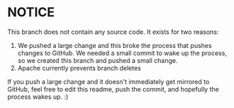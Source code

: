 <!-- Licensed to the Apache Software Foundation (ASF) under one
or more contributor license agreements.  See the NOTICE file
distributed with this work for additional information
regarding copyright ownership.  The ASF licenses this file
to you under the Apache License, Version 2.0 (the
"License"); you may not use this file except in compliance
with the License.  You may obtain a copy of the License at

  http://www.apache.org/licenses/LICENSE-2.0

Unless required by applicable law or agreed to in writing,
software distributed under the License is distributed on an
"AS IS" BASIS, WITHOUT WARRANTIES OR CONDITIONS OF ANY
KIND, either express or implied.  See the License for the
specific language governing permissions and limitations
under the License. -->

# NOTICE

This branch does not contain any source code.  It exists for two reasons:

1. We pushed a large change and this broke the process that pushes changes to GitHub.  We needed a small commit to wake up the process, so we created this branch and pushed a small change.
2. Apache currently prevents branch deletes

If you push a large change and it doesn't immediately get mirrored to GitHub, feel free to edit this readme, push the commit, and hopefully the process wakes up. :)
